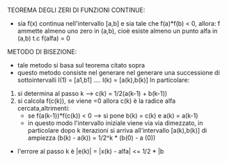 TEOREMA DEGLI ZERI DI FUNZIONI CONTINUE:
- sia f(x) continua nell'intervallo [a,b] e sia tale che f(a)*f(b) < 0, allora:
f ammette almeno uno zero in (a,b), cioè esiste almeno un punto alfa in (a,b) t.c f(alfa) = 0

METODO DI BISEZIONE:
- tale metodo si basa sul teorema citato sopra
- questo metodo consiste nel generare nel generare una successione di sottointervalli I(1) = [a1,b1] .... I(k) = [a(k),b(k)]
In particolare:
1) si determina al passo k --> c(k) = 1/2(a(k-1) + b(k-1))
2) si calcola f(c(k)), se viene =0 allora c(k) è la radice alfa cercata,altrimenti:
    - se f(a(k-1))*f(c(k)) < 0 --> si pone b(k) = c(k) e a(k) = a(k-1)
    - in questo modo l'intervallo iniziale viene via via dimezzato, in particolare dopo k iterazioni si arriva all'intervallo [a(k),b(k)] 
      di ampiezza (b(k) - a(k)) = 1/2^k * (b(0) - a (0))
- l'errore al passo k è |e(k)| = |x(k) - alfa| <= 1/2 * |b
